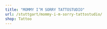 ```yaml
---
title: "MOMMY I‘M SORRY TATTOSTUDIO"
url: /stuttgart/mommy-i-m-sorry-tattostudio/
shop: Tattoo
---
```

